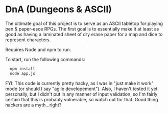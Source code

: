 DnA (Dungeons & ASCII)
=======

The ultimate goal of this project is to serve as an ASCII tabletop for playing pen & paper-esce RPGs.  The first goal is to essentially make it at least as good as having a laminated sheet of dry erase paper for a map and dice to represent characters.

Requires Node and  npm to run.

To start, run the following commands:
```Bash
  npm install
  node app.js
```
  
FYI: This code is currently pretty hacky, as I was in "just make it work" mode (or should I say "agile developement").  Also, I haven't tested it yet personally, but I didn't put in any manner of input validation, so I'm fairly certain that this is probably vulnerable, so watch out for that.  Good thing hackers are a myth...right?
